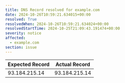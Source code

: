 ```yaml
---
title: DNS Record resolved for example.com
date: 2024-10-26T10:59:21.634015+00:00
resolved: True
resolvedWhen: 2024-10-26T10:59:21.634024+00:00
resolvedStartTime: 2024-10-25T21:09:43.191474+00:00
severity: notice
affected:
  - example.com
section: issue
---
```


| Expected Record  | Actual Record  |
|------------------|----------------|
| 93.184.215.14 | 93.184.215.14 |
